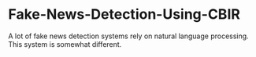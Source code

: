 # Fake-News-Detection-Using-CBIR
A lot of fake news detection systems rely on natural language processing. This system is somewhat different.
